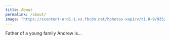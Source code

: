 ```yaml
---
title: About
permalink: /about/
image: "https://scontent-ord1-1.xx.fbcdn.net/hphotos-xap1/v/t1.0-9/935289_10151906702533722_1813243869_n.jpg?oh=966f79d7441ae9074a51ecf660fa6f2d&oe=5610DAED"
---
```


Father of a young family Andrew is... 
